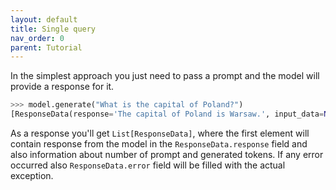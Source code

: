 ```yaml
---
layout: default
title: Single query
nav_order: 0
parent: Tutorial
---
```


In the simplest approach you just need to pass a prompt and the model will provide a response for it.  

```python
>>> model.generate("What is the capital of Poland?")
[ResponseData(response='The capital of Poland is Warsaw.', input_data=None, number_of_prompt_tokens=7, number_of_generated_tokens=7, error=None)]
```

As a response you'll get `List[ResponseData]`, where the first element will contain response from the model in the
`ResponseData.response` field and also information about number of prompt and generated tokens. If any error occurred
also `ResponseData.error` field will be filled with the actual exception. 
